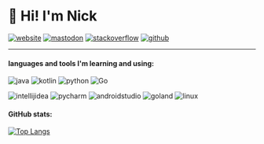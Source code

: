 # :wave: Hi! I'm Nick

[![website](https://img.shields.io/badge/nickkoepr.nl-01c5c4?style=for-the-badge&logoColor=white)](https://nickkoepr.nl/)
[![mastodon](https://img.shields.io/badge/@NickKoepr-6364FF?style=for-the-badge&logo=Mastodon&logoColor=white)](https://mastodon.social/@NickKoepr)
[![stackoverflow](https://img.shields.io/badge/NickKoepr-C6651F?style=for-the-badge&logo=stackoverflow&logoColor=white)](https://stackoverflow.com/users/17799115/nickkoepr)
[![github](https://img.shields.io/badge/NickKoepr-383838?style=for-the-badge&logo=github&logoColor=white)](https://github.com/NickKoepr)

<hr>

#### languages and tools I'm learning and using:

![java](https://img.shields.io/badge/java-2679af?style=for-the-badge&logo=java&logoColor=white)
![kotlin](https://img.shields.io/badge/Kotlin-e47062?style=for-the-badge&logo=kotlin&logoColor=white)
![python](https://img.shields.io/badge/python-3975A5?style=for-the-badge&logo=python&logoColor=white)
![Go](https://img.shields.io/badge/Go-00ADD8?style=for-the-badge&logo=go&logoColor=white)


![intellijidea](https://img.shields.io/badge/IntelliJ%20IDEA-ab47bc?style=for-the-badge&logo=IntelliJ%20IDEA&logoColor=white)
![pycharm](https://img.shields.io/badge/PyCharm-21D789?style=for-the-badge&logo=pycharm&logoColor=white)
![androidstudio](https://img.shields.io/badge/Android%20Studio-03ad14?style=for-the-badge&logo=androidstudio&logoColor=white)
![goland](https://img.shields.io/badge/goland-00ADD8?style=for-the-badge&logo=goland&logoColor=white)
![linux](https://img.shields.io/badge/ubuntu-E95420?style=for-the-badge&logo=ubuntu&logoColor=white)

#### GitHub stats:

[![Top Langs](https://github-readme-stats.vercel.app/api/top-langs/?username=nickkoepr&layout=compact&theme=nord&hide_border=true)](https://github.com/NickKoepr?tab=repositories)
